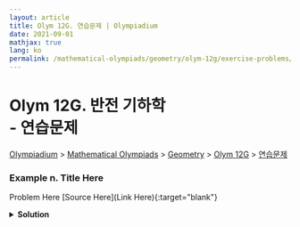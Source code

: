 ```yaml
---
layout: article
title: Olym 12G. 연습문제 | Olympiadium
date: 2021-09-01
mathjax: true
lang: ko
permalink: /mathematical-olympiads/geometry/olym-12g/exercise-problems/
---
```

# Olym 12G. 반전 기하학 <br> <ssup> - 연습문제</ssup>

<a href="{{ site.homeurl }}">Olympiadium</a> > <a href="{{ site.homeurl }}mathematical-olympiads/">Mathematical Olympiads</a> > <a href="{{ site.homeurl }}mathematical-olympiads/geometry/">Geometry</a> > <a href="{{ site.homeurl }}mathematical-olympiads/geometry/olym-12g/">Olym 12G</a> > <a href="{{ site.homeurl }}mathematical-olympiads/geometry/olym-12g/exercise-problems/">연습문제</a>

### Example n. Title Here
<skyblueboard> Problem Here </skyblueboard>
[Source Here](Link Here){:target="blank"}
<pinkborder><details>
<summary><b>Solution</b></summary>
Solution Here. 
</details></pinkborder>


